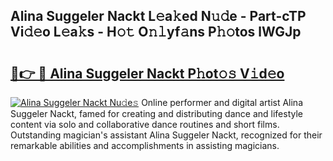 ## Alina Suggeler Nackt L𝚎a𝚔ed N𝚞𝚍e - Part-cTP Vi𝚍𝚎o L𝚎a𝚔s - H𝚘𝚝 O𝚗𝚕yf𝚊ns P𝚑𝚘tos lWGJp

# <h2><a href="http://kff5rld.oniu.top/?m=Alina+Suggeler+Nackt">🔗👉 🔴 Alina Suggeler Nackt P𝚑ot𝚘𝚜 V𝚒d𝚎o</a></h2>

[![Alina Suggeler Nackt Nu𝚍e𝚜](https://i.imgur.com/0qMVB7G.gif)](http://kff5rld.oniu.top/?m=Alina+Suggeler+Nackt)
Online performer and digital artist Alina Suggeler Nackt, famed for creating and distributing dance and lifestyle content via solo and collaborative dance routines and short films. Outstanding magician's assistant Alina Suggeler Nackt, recognized for their remarkable abilities and accomplishments in assisting magicians.  

